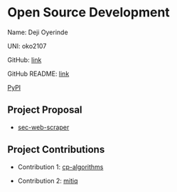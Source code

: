 # Open Source Development

Name: Deji Oyerinde

UNI: oko2107

GitHub: [link](https://github.com/deji725)

GitHub README: [link](https://github.com/deji725/deji725/blob/main/README.md)

[PyPI](https://pypi.org/user/deji725/)

## Project Proposal

- [sec-web-scraper](../projects/python/sec-web-scraper.md)

## Project Contributions

- Contribution 1: [cp-algorithms](https://github.com/cp-algorithms/cp-algorithms/pull/1057)

- Contribution 2: [mitiq](https://github.com/unitaryfund/mitiq/pull/1823)
